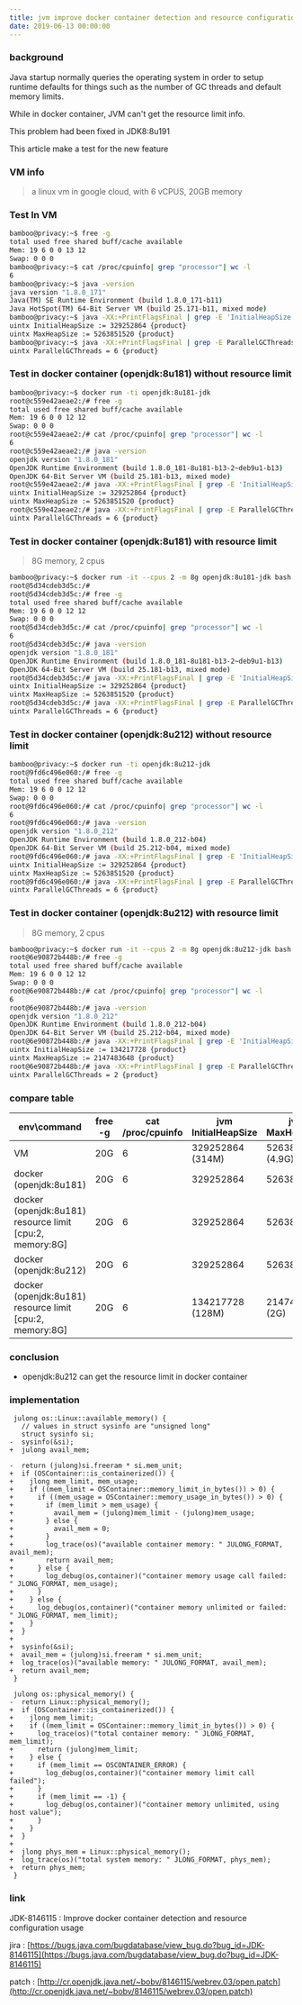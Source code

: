 ```yaml
---
title: jvm improve docker container detection and resource configuration usage
date: 2019-06-13 00:00:00
---
```


### background
Java startup normally queries the operating system in order to setup runtime defaults for things such as the number of GC threads and default memory limits.

While in docker container, JVM can't get the resource limit info.

This problem had been fixed in JDK8:8u191

This article make a test for the new feature

<!--more-->

### VM info

> a linux vm in google cloud, with 6 vCPUS, 20GB memory

### Test In VM

```bash
bamboo@privacy:~$ free -g
total used free shared buff/cache available
Mem: 19 6 0 0 13 12
Swap: 0 0 0
bamboo@privacy:~$ cat /proc/cpuinfo| grep "processor"| wc -l
6
bamboo@privacy:~$ java -version
java version "1.8.0_171"
Java(TM) SE Runtime Environment (build 1.8.0_171-b11)
Java HotSpot(TM) 64-Bit Server VM (build 25.171-b11, mixed mode)
bamboo@privacy:~$ java -XX:+PrintFlagsFinal | grep -E 'InitialHeapSize|MaxHeapSize'
uintx InitialHeapSize := 329252864 {product}
uintx MaxHeapSize := 5263851520 {product}
bamboo@privacy:~$ java -XX:+PrintFlagsFinal | grep -E ParallelGCThreads
uintx ParallelGCThreads = 6 {product}
```

### Test in docker container (openjdk:8u181) without resource limit

```bash
bamboo@privacy:~$ docker run -ti openjdk:8u181-jdk
root@c559e42aeae2:/# free -g
total used free shared buff/cache available
Mem: 19 6 0 0 12 12
Swap: 0 0 0
root@c559e42aeae2:/# cat /proc/cpuinfo| grep "processor"| wc -l
6
root@c559e42aeae2:/# java -version
openjdk version "1.8.0_181"
OpenJDK Runtime Environment (build 1.8.0_181-8u181-b13-2~deb9u1-b13)
OpenJDK 64-Bit Server VM (build 25.181-b13, mixed mode)
root@c559e42aeae2:/# java -XX:+PrintFlagsFinal | grep -E 'InitialHeapSize|MaxHeapSize'
uintx InitialHeapSize := 329252864 {product}
uintx MaxHeapSize := 5263851520 {product}
root@c559e42aeae2:/# java -XX:+PrintFlagsFinal | grep -E ParallelGCThreads
uintx ParallelGCThreads = 6 {product}
```

### Test in docker container (openjdk:8u181) with resource limit

> 8G memory, 2 cpus

```bash
bamboo@privacy:~$ docker run -it --cpus 2 -m 8g openjdk:8u181-jdk bash
root@5d34cdeb3d5c:/#
root@5d34cdeb3d5c:/# free -g
total used free shared buff/cache available
Mem: 19 6 0 0 12 12
Swap: 0 0 0
root@5d34cdeb3d5c:/# cat /proc/cpuinfo| grep "processor"| wc -l
6
root@5d34cdeb3d5c:/# java -version
openjdk version "1.8.0_181"
OpenJDK Runtime Environment (build 1.8.0_181-8u181-b13-2~deb9u1-b13)
OpenJDK 64-Bit Server VM (build 25.181-b13, mixed mode)
root@5d34cdeb3d5c:/# java -XX:+PrintFlagsFinal | grep -E 'InitialHeapSize|MaxHeapSize'
uintx InitialHeapSize := 329252864 {product}
uintx MaxHeapSize := 5263851520 {product}
root@5d34cdeb3d5c:/# java -XX:+PrintFlagsFinal | grep -E ParallelGCThreads
uintx ParallelGCThreads = 6 {product}
```

### Test in docker container (openjdk:8u212) without resource limit

```bash
bamboo@privacy:~$ docker run -ti openjdk:8u212-jdk
root@9fd6c496e060:/# free -g
total used free shared buff/cache available
Mem: 19 6 0 0 12 12
Swap: 0 0 0
root@9fd6c496e060:/# cat /proc/cpuinfo| grep "processor"| wc -l
6
root@9fd6c496e060:/# java -version
openjdk version "1.8.0_212"
OpenJDK Runtime Environment (build 1.8.0_212-b04)
OpenJDK 64-Bit Server VM (build 25.212-b04, mixed mode)
root@9fd6c496e060:/# java -XX:+PrintFlagsFinal | grep -E 'InitialHeapSize|MaxHeapSize'
uintx InitialHeapSize := 329252864 {product}
uintx MaxHeapSize := 5263851520 {product}
root@9fd6c496e060:/# java -XX:+PrintFlagsFinal | grep -E ParallelGCThreads
uintx ParallelGCThreads = 6 {product}
```

### Test in docker container (openjdk:8u212) with resource limit

> 8G memory, 2 cpus

```bash
bamboo@privacy:~$ docker run -it --cpus 2 -m 8g openjdk:8u212-jdk bash
root@6e90872b448b:/# free -g
total used free shared buff/cache available
Mem: 19 6 0 0 12 12
Swap: 0 0 0
root@6e90872b448b:/# cat /proc/cpuinfo| grep "processor"| wc -l
6
root@6e90872b448b:/# java -version
openjdk version "1.8.0_212"
OpenJDK Runtime Environment (build 1.8.0_212-b04)
OpenJDK 64-Bit Server VM (build 25.212-b04, mixed mode)
root@6e90872b448b:/# java -XX:+PrintFlagsFinal | grep -E 'InitialHeapSize|MaxHeapSize'
uintx InitialHeapSize := 134217728 {product}
uintx MaxHeapSize := 2147483648 {product}
root@6e90872b448b:/# java -XX:+PrintFlagsFinal | grep -E ParallelGCThreads
uintx ParallelGCThreads = 2 {product}
```

### compare table

| env\command | free -g | cat /proc/cpuinfo | jvm InitialHeapSize | jvm MaxHeapSize | jvm ParallelGCThreads |
| --- | --- | --- | --- | --- | --- |
| VM | 20G | 6 | 329252864 (314M) | 5263851520 (4.9G) | 6 |
| docker (openjdk:8u181) | 20G | 6 | 329252864 | 5263851520 | 6 |
| docker (openjdk:8u181) resource limit [cpu:2, memory:8G] | 20G | 6 | 329252864 | 5263851520 | 6 |
| docker (openjdk:8u212) | 20G | 6 | 329252864 | 5263851520 | 6 |
| docker (openjdk:8u181) resource limit [cpu:2, memory:8G] | 20G | 6 | 134217728 (128M) | 2147483648 (2G) | 2 |

### conclusion

- openjdk:8u212 can get the resource limit in docker container

### implementation

```
 julong os::Linux::available_memory() {
   // values in struct sysinfo are "unsigned long"
   struct sysinfo si;
-  sysinfo(&si);
+  julong avail_mem;
 
-  return (julong)si.freeram * si.mem_unit;
+  if (OSContainer::is_containerized()) {
+    jlong mem_limit, mem_usage;
+    if ((mem_limit = OSContainer::memory_limit_in_bytes()) > 0) {
+      if ((mem_usage = OSContainer::memory_usage_in_bytes()) > 0) {
+        if (mem_limit > mem_usage) {
+          avail_mem = (julong)mem_limit - (julong)mem_usage;
+        } else {
+          avail_mem = 0;
+        }
+        log_trace(os)("available container memory: " JULONG_FORMAT, avail_mem);
+        return avail_mem;
+      } else {
+        log_debug(os,container)("container memory usage call failed: " JLONG_FORMAT, mem_usage);
+      }
+    } else {
+      log_debug(os,container)("container memory unlimited or failed: " JLONG_FORMAT, mem_limit);
+    }
+  }
+
+  sysinfo(&si);
+  avail_mem = (julong)si.freeram * si.mem_unit;
+  log_trace(os)("available memory: " JULONG_FORMAT, avail_mem);
+  return avail_mem;
 }
  
 julong os::physical_memory() {
-  return Linux::physical_memory();
+  if (OSContainer::is_containerized()) {
+    jlong mem_limit;
+    if ((mem_limit = OSContainer::memory_limit_in_bytes()) > 0) {
+      log_trace(os)("total container memory: " JLONG_FORMAT, mem_limit);
+      return (julong)mem_limit; 
+    } else {
+      if (mem_limit == OSCONTAINER_ERROR) {
+        log_debug(os,container)("container memory limit call failed");
+      }
+      if (mem_limit == -1) {
+        log_debug(os,container)("container memory unlimited, using host value");
+      }
+    }
+  }
+
+  jlong phys_mem = Linux::physical_memory();
+  log_trace(os)("total system memory: " JLONG_FORMAT, phys_mem);
+  return phys_mem;
 }
```

### link

JDK-8146115 : Improve docker container detection and resource configuration usage 

jira : [https://bugs.java.com/bugdatabase/view_bug.do?bug_id=JDK-8146115](https://bugs.java.com/bugdatabase/view_bug.do?bug_id=JDK-8146115)

patch : [http://cr.openjdk.java.net/~bobv/8146115/webrev.03/open.patch](http://cr.openjdk.java.net/~bobv/8146115/webrev.03/open.patch)